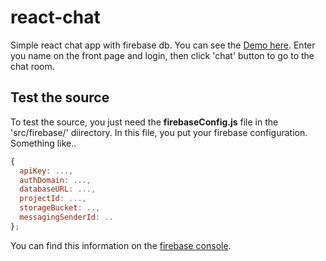 
# react-chat

Simple react chat app with firebase db.
You can see the [Demo here](https://chatroom-45d5f.firebaseapp.com/).
Enter you name on the front page and login, then click 'chat' button to go to the chat room.


## Test the source

To test the source, you just need the **firebaseConfig.js** file in the 'src/firebase/' diirectory.
In this file, you put your firebase configuration.
Something like..

```js
{
  apiKey: ...,
  authDomain: ...,
  databaseURL: ...,
  projectId: ...,
  storageBucket: ..,
  messagingSenderId: ..
};
```

You can find this information on the [firebase console](https://console.firebase.google.com).
